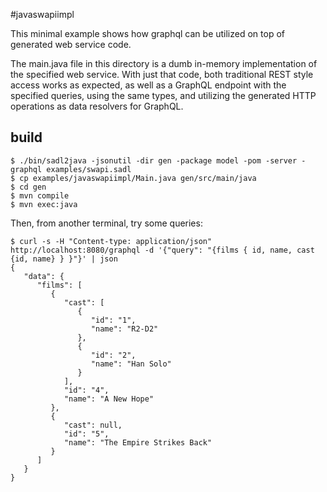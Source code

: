 #javaswapiimpl

This minimal example shows how graphql can be utilized on top of generated web service code.

The main.java file in this directory is a dumb in-memory implementation of the specified web service. With just that code,
both traditional REST style access works as expected, as well as a GraphQL endpoint with the specified queries, using the
same types, and utilizing the generated HTTP operations as data resolvers for GraphQL.


## build

    $ ./bin/sadl2java -jsonutil -dir gen -package model -pom -server -graphql examples/swapi.sadl
    $ cp examples/javaswapiimpl/Main.java gen/src/main/java
    $ cd gen
    $ mvn compile
    $ mvn exec:java

Then, from another terminal, try some queries:

    $ curl -s -H "Content-type: application/json" http://localhost:8080/graphql -d '{"query": "{films { id, name, cast {id, name} } }"}' | json
    {
       "data": {
          "films": [
             {
                "cast": [
                   {
                      "id": "1",
                      "name": "R2-D2"
                   },
                   {
                      "id": "2",
                      "name": "Han Solo"
                   }
                ],
                "id": "4",
                "name": "A New Hope"
             },
             {
                "cast": null,
                "id": "5",
                "name": "The Empire Strikes Back"
             }
          ]
       }
    }




